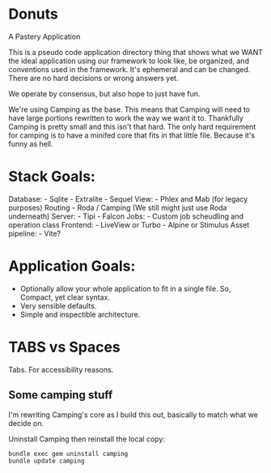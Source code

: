 # Donuts
A Pastery Application

This is a pseudo code application directory thing that shows what we WANT the ideal application using our framework to look like, be organized, and conventions used in the framework. It's ephemeral and can be changed. There are no hard decisions or wrong answers yet. 

We operate by consensus, but also hope to just have fun.

We're using Camping as the base. This means that Camping will need to have large portions rewritten to work the way we want it to. Thankfully Camping is pretty small and this isn't that hard. The only hard requirement for camping is to have a minifed core that fits in that little file. Because it's funny as hell. 


# Stack Goals:
Database:
	- Sqlite
	- Extralite
	- Sequel
View:
	- Phlex and Mab (for legacy purposes)
Routing
	- Roda / Camping (We still might just use Roda underneath)
Server:
	- Tipi
	- Falcon
Jobs:
	- Custom job scheudling and operation class
Frontend:
	- LiveView or Turbo
	- Alpine or Stimulus
Asset pipeline:
	- Vite?
	
# Application Goals:
- Optionally allow your whole application to fit in a single file. So, Compact, yet clear syntax.
- Very sensible defaults.
- Simple and inspectible architecture.

	
# TABS vs Spaces
Tabs. For accessibility reasons.



## Some camping stuff
I'm rewriting Camping's core as I build this out, basically to match what we decide on.


Uninstall Camping then reinstall the local copy:

```
bundle exec gem uninstall camping
bundle update camping
```